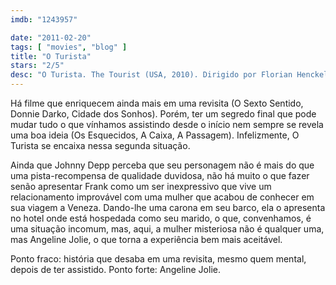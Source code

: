 ```yaml
---
imdb: "1243957"

date: "2011-02-20"
tags: [ "movies", "blog" ]
title: "O Turista"
stars: "2/5"
desc: "O Turista. The Tourist (USA, 2010). Dirigido por Florian Henckel von Donnersmarck. Escrito por Florian Henckel von Donnersmarck, Christopher McQuarrie, Julian Fellowes, Jérôme Salle. Com Johnny Depp, Angelina Jolie, Paul Bettany, Timothy Dalton, Steven Berkoff, Rufus Sewell, Christian De Sica, Alessio Boni, Daniele Pecci."
---
```

Há filme que enriquecem ainda mais em uma revisita (O Sexto Sentido, Donnie Darko, Cidade dos Sonhos). Porém, ter um segredo final que pode mudar tudo o que vínhamos assistindo desde o início nem sempre se revela uma boa ideia (Os Esquecidos, A Caixa, A Passagem). Infelizmente, O Turista se encaixa nessa segunda situação.

Ainda que Johnny Depp perceba que seu personagem não é mais do que uma pista-recompensa de qualidade duvidosa, não há muito o que fazer senão apresentar Frank como um ser inexpressivo que vive um relacionamento improvável com uma mulher que acabou de conhecer em sua viagem a Veneza. Dando-lhe uma carona em seu barco, ela o apresenta no hotel onde está hospedada como seu marido, o que, convenhamos, é uma situação incomum, mas, aqui, a mulher misteriosa não é qualquer uma, mas Angeline Jolie, o que torna a experiência bem mais aceitável.

Ponto fraco: história que desaba em uma revisita, mesmo quem mental, depois de ter assistido.
Ponto forte: Angeline Jolie.

